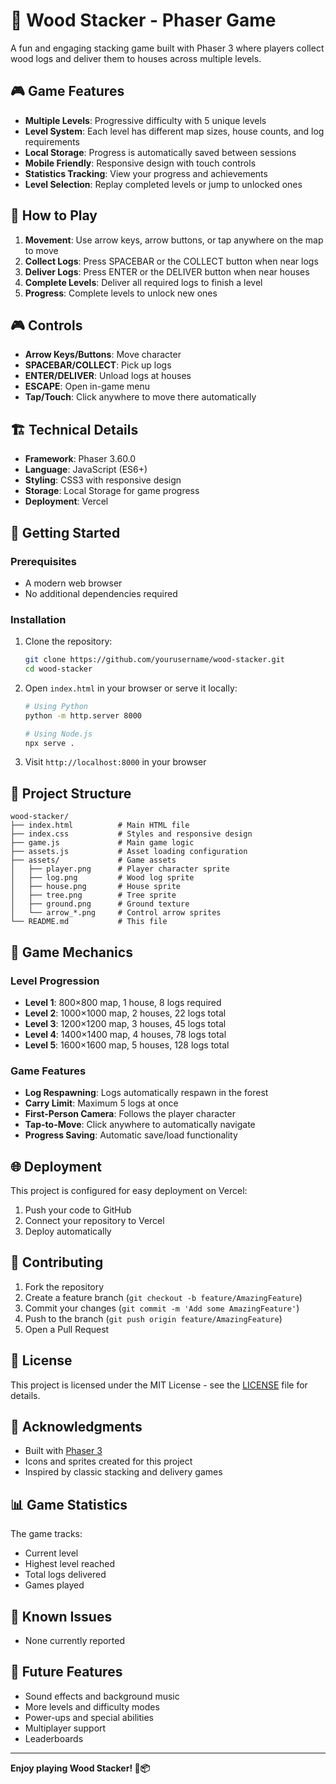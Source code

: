  # 🌲 Wood Stacker - Phaser Game

A fun and engaging stacking game built with Phaser 3 where players collect wood logs and deliver them to houses across multiple levels.

## 🎮 Game Features

- **Multiple Levels**: Progressive difficulty with 5 unique levels
- **Level System**: Each level has different map sizes, house counts, and log requirements
- **Local Storage**: Progress is automatically saved between sessions
- **Mobile Friendly**: Responsive design with touch controls
- **Statistics Tracking**: View your progress and achievements
- **Level Selection**: Replay completed levels or jump to unlocked ones

## 🎯 How to Play

1. **Movement**: Use arrow keys, arrow buttons, or tap anywhere on the map to move
2. **Collect Logs**: Press SPACEBAR or the COLLECT button when near logs
3. **Deliver Logs**: Press ENTER or the DELIVER button when near houses
4. **Complete Levels**: Deliver all required logs to finish a level
5. **Progress**: Complete levels to unlock new ones

## 🎮 Controls

- **Arrow Keys/Buttons**: Move character
- **SPACEBAR/COLLECT**: Pick up logs
- **ENTER/DELIVER**: Unload logs at houses
- **ESCAPE**: Open in-game menu
- **Tap/Touch**: Click anywhere to move there automatically

## 🏗️ Technical Details

- **Framework**: Phaser 3.60.0
- **Language**: JavaScript (ES6+)
- **Styling**: CSS3 with responsive design
- **Storage**: Local Storage for game progress
- **Deployment**: Vercel

## 🚀 Getting Started

### Prerequisites
- A modern web browser
- No additional dependencies required

### Installation
1. Clone the repository:
   ```bash
   git clone https://github.com/yourusername/wood-stacker.git
   cd wood-stacker
   ```

2. Open `index.html` in your browser or serve it locally:
   ```bash
   # Using Python
   python -m http.server 8000
   
   # Using Node.js
   npx serve .
   ```

3. Visit `http://localhost:8000` in your browser

## 📁 Project Structure

```
wood-stacker/
├── index.html          # Main HTML file
├── index.css           # Styles and responsive design
├── game.js             # Main game logic
├── assets.js           # Asset loading configuration
├── assets/             # Game assets
│   ├── player.png      # Player character sprite
│   ├── log.png         # Wood log sprite
│   ├── house.png       # House sprite
│   ├── tree.png        # Tree sprite
│   ├── ground.png      # Ground texture
│   └── arrow_*.png     # Control arrow sprites
└── README.md           # This file
```

## 🎨 Game Mechanics

### Level Progression
- **Level 1**: 800×800 map, 1 house, 8 logs required
- **Level 2**: 1000×1000 map, 2 houses, 22 logs total
- **Level 3**: 1200×1200 map, 3 houses, 45 logs total
- **Level 4**: 1400×1400 map, 4 houses, 78 logs total
- **Level 5**: 1600×1600 map, 5 houses, 128 logs total

### Game Features
- **Log Respawning**: Logs automatically respawn in the forest
- **Carry Limit**: Maximum 5 logs at once
- **First-Person Camera**: Follows the player character
- **Tap-to-Move**: Click anywhere to automatically navigate
- **Progress Saving**: Automatic save/load functionality

## 🌐 Deployment

This project is configured for easy deployment on Vercel:

1. Push your code to GitHub
2. Connect your repository to Vercel
3. Deploy automatically

## 🤝 Contributing

1. Fork the repository
2. Create a feature branch (`git checkout -b feature/AmazingFeature`)
3. Commit your changes (`git commit -m 'Add some AmazingFeature'`)
4. Push to the branch (`git push origin feature/AmazingFeature`)
5. Open a Pull Request

## 📝 License

This project is licensed under the MIT License - see the [LICENSE](LICENSE) file for details.

## 🙏 Acknowledgments

- Built with [Phaser 3](https://phaser.io/)
- Icons and sprites created for this project
- Inspired by classic stacking and delivery games

## 📊 Game Statistics

The game tracks:
- Current level
- Highest level reached
- Total logs delivered
- Games played

## 🐛 Known Issues

- None currently reported

## 🔮 Future Features

- Sound effects and background music
- More levels and difficulty modes
- Power-ups and special abilities
- Multiplayer support
- Leaderboards

---

**Enjoy playing Wood Stacker! 🌲📦**